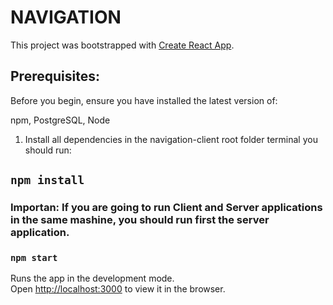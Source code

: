 # NAVIGATION

This project was bootstrapped with [Create React App](https://github.com/facebook/create-react-app).

## Prerequisites:

Before you begin, ensure you have installed the latest version of:

npm, PostgreSQL, Node

1) Install all dependencies in the navigation-client root folder terminal you should run:

## `npm install`

### Importan: If you are going to run Client and Server applications in the same mashine, you should run first the server application.

### `npm start`


Runs the app in the development mode.<br />
Open [http://localhost:3000](http://localhost:3000) to view it in the browser.
